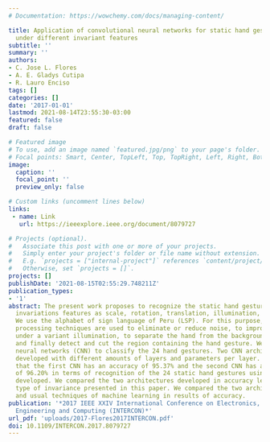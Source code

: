 ```yaml
---
# Documentation: https://wowchemy.com/docs/managing-content/

title: Application of convolutional neural networks for static hand gestures recognition
  under different invariant features
subtitle: ''
summary: ''
authors:
- C. Jose L. Flores
- A. E. Gladys Cutipa
- R. Lauro Enciso
tags: []
categories: []
date: '2017-01-01'
lastmod: 2021-08-14T23:55:30-03:00
featured: false
draft: false

# Featured image
# To use, add an image named `featured.jpg/png` to your page's folder.
# Focal points: Smart, Center, TopLeft, Top, TopRight, Left, Right, BottomLeft, Bottom, BottomRight.
image:
  caption: ''
  focal_point: ''
  preview_only: false

# Custom links (uncomment lines below)
links:
 - name: Link
   url: https://ieeexplore.ieee.org/document/8079727

# Projects (optional).
#   Associate this post with one or more of your projects.
#   Simply enter your project's folder or file name without extension.
#   E.g. `projects = ["internal-project"]` references `content/project/deep-learning/index.md`.
#   Otherwise, set `projects = []`.
projects: []
publishDate: '2021-08-15T02:55:29.748211Z'
publication_types:
- '1'
abstract: The present work proposes to recognize the static hand gestures taken under
  invariations features as scale, rotation, translation, illumination, noise and background.
  We use the alphabet of sign language of Peru (LSP). For this purpose, digital image
  processing techniques are used to eliminate or reduce noise, to improve the contrast
  under a variant illumination, to separate the hand from the background of the image
  and finally detect and cut the region containing the hand gesture. We use of convolutional
  neural networks (CNN) to classify the 24 hand gestures. Two CNN architectures were
  developed with different amounts of layers and parameters per layer. The tests showed
  that the first CNN has an accuracy of 95.37% and the second CNN has an accuracy
  of 96.20% in terms of recognition of the 24 static hand gestures using the database
  developed. We compared the two architectures developed in accuracy level for each
  type of invariance presented in this paper. We compared the two architectures developed
  and usual techniques of machine learning in results of accuracy.
publication: '*2017 IEEE XXIV International Conference on Electronics, Electrical
  Engineering and Computing (INTERCON)*'
url_pdf: 'uploads/2017-Flores2017INTERCON.pdf'
doi: 10.1109/INTERCON.2017.8079727
---
```

